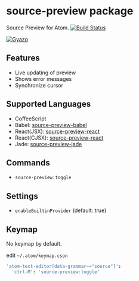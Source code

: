 # source-preview package

Source Preview for Atom.
[![Build Status](https://travis-ci.org/aki77/atom-source-preview.svg)](https://travis-ci.org/aki77/atom-source-preview)

[![Gyazo](http://i.gyazo.com/e391eb2802466ffa86111577052d02b7.gif)](http://gyazo.com/e391eb2802466ffa86111577052d02b7)

## Features

* Live updating of preview
* Shows error messages
* Synchronize cursor

## Supported Languages

* CoffeeScript
* Babel: [source-preview-babel](https://atom.io/packages/source-preview-babel)
* React(JSX): [source-preview-react](https://atom.io/packages/source-preview-react)
* React(CJSX): [source-preview-react](https://atom.io/packages/source-preview-react)
* Jade: [source-preview-jade](https://atom.io/packages/source-preview-jade)

## Commands

* `source-preview:toggle`

## Settings

* `enableBuiltinProvider` (default: true)

## Keymap

No keymap by default.

edit `~/.atom/keymap.cson`

```coffeescript
'atom-text-editor[data-grammar~="source"]':
  'ctrl-M': 'source-preview:toggle'
```
